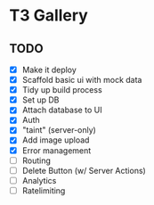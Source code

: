 # T3 Gallery

## TODO

- [x] Make it deploy
- [x] Scaffold basic ui with mock data
- [x] Tidy up build process
- [x] Set up DB
- [x] Attach database to UI
- [x] Auth
- [x] "taint" (server-only)
- [x] Add image upload
- [x] Error management
- [ ] Routing
- [ ] Delete Button (w/ Server Actions)
- [ ] Analytics
- [ ] Ratelimiting
